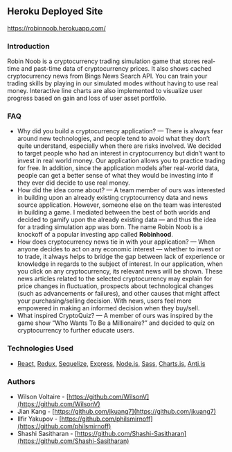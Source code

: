 ## Heroku Deployed Site
https://robinnoob.herokuapp.com/

### Introduction

Robin Noob is a cryptocurrency trading simulation game that stores real-time and past-time data of cryptocurrency prices. It also shows cached cryptocurrency news from Bings News Search API. You can train your trading skills by playing in our simulated modes without having to use real money. Interactive line charts are also implemented to visualize user progress based on gain and loss of user asset portfolio.

### FAQ

- Why did you build a cryptocurrency application? — There is always fear around new technologies, and people tend to avoid what they don’t quite understand, especially when there are risks involved. We decided to target people who had an interest in cryptocurrency but didn’t want to invest in real world money. Our application allows you to practice trading for free. In addition, since the application models after real-world data, people can get a better sense of what they would be investing into if they ever did decide to use real money.
- How did the idea come about? — A team member of ours was interested in building upon an already existing cryptocurrency data and news source application. However, someone else on the team was interested in building a game. I mediated between the best of both worlds and decided to gamify upon the already existing data — and thus the idea for a trading simulation app was born. The name Robin Noob is a knockoff of a popular investing app called **Robinhood**.
- How does cryptocurrency news tie in with your application? — When anyone decides to act on any economic interest — whether to invest or to trade, it always helps to bridge the gap between lack of experience or knowledge in regards to the subject of interest. In our application, when you click on any cryptocurrency, its relevant news will be shown. These news articles related to the selected cryptocurrency may explain for price changes in fluctuation, prospects about technological changes (such as advancements or failures), and other causes that might affect your purchasing/selling decision. With news, users feel more empowered in making an informed decision when they buy/sell.
- What inspired CryptoQuiz? — A member of ours was inspired by the game show “Who Wants To Be a Millionaire?” and decided to quiz on cryptocurrency to further educate users.

### Technologies Used

- [React,](https://reactjs.org/) [Redux,](https://redux.js.org/) [Sequelize,](https://sequelize.org/) [Express,](https://expressjs.com/) [Node.js,](https://nodejs.org/en/) [Sass,](https://sass-lang.com/) [Charts.js,](https://www.chartjs.org/) [Antj.js](https://ant.design/docs/react/introduce)

### Authors

- Wilson Voltaire - [https://github.com/WilsonV](https://github.com/WilsonV)
- Jian Kang - [https://github.com/jkuang7](https://github.com/jkuang7)
- Ilfir Yakupov - [https://github.com/philsmirnoff](https://github.com/philsmirnoff)
- Shashi Sasitharan - [https://github.com/Shashi-Sasitharan](https://github.com/Shashi-Sasitharan)
